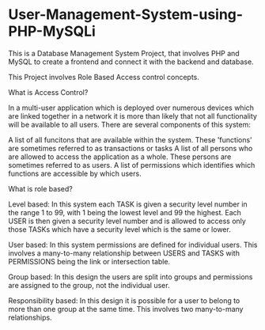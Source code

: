 # User-Management-System-using-PHP-MySQLi
This is a Database Management System Project, that involves PHP and MySQL to create a frontend and connect it with the backend and database.

This Project involves Role Based Access control concepts.

What is Access Control?

In a multi-user application which is deployed over numerous devices which are linked together in a network it is more than likely that not all functionality will be available to all users. There are several components of this system:

A list of all funcitons that are available within the system. These 'functions' are sometimes referred to as transactions or tasks
A list of all persons who are allowed to access the application as a whole. These persons are sometimes referred to as users.
A list of permissions which identifies which functions are accessible by which users.


What is role based?


Level based: In this system each TASK is given a security level number in the range 1 to 99, with 1 being the lowest level and 99 the highest. Each USER is then given a security level number and is allowed to access only those TASKs which have a security level which is the same or lower.

User based: In this system permissions are defined for individual users. This involves a many-to-many relationship between USERS and TASKS with PERMISSIONS being the link or intersection table.

Group based: In this design the users are split into groups and permissions are assigned to the group, not the individual user.

Responsibility based: In this design it is possible for a user to belong to more than one group at the same time. This involves two many-to-many relationships.

